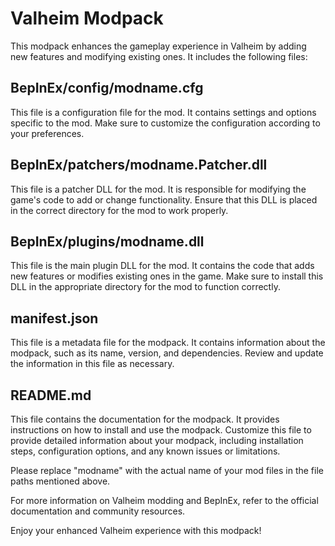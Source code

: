 # Valheim Modpack

This modpack enhances the gameplay experience in Valheim by adding new features and modifying existing ones. It includes the following files:

## BepInEx/config/modname.cfg

This file is a configuration file for the mod. It contains settings and options specific to the mod. Make sure to customize the configuration according to your preferences.

## BepInEx/patchers/modname.Patcher.dll

This file is a patcher DLL for the mod. It is responsible for modifying the game's code to add or change functionality. Ensure that this DLL is placed in the correct directory for the mod to work properly.

## BepInEx/plugins/modname.dll

This file is the main plugin DLL for the mod. It contains the code that adds new features or modifies existing ones in the game. Make sure to install this DLL in the appropriate directory for the mod to function correctly.

## manifest.json

This file is a metadata file for the modpack. It contains information about the modpack, such as its name, version, and dependencies. Review and update the information in this file as necessary.

## README.md

This file contains the documentation for the modpack. It provides instructions on how to install and use the modpack. Customize this file to provide detailed information about your modpack, including installation steps, configuration options, and any known issues or limitations.

Please replace "modname" with the actual name of your mod files in the file paths mentioned above.

For more information on Valheim modding and BepInEx, refer to the official documentation and community resources.

Enjoy your enhanced Valheim experience with this modpack!
